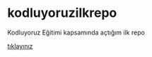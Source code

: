 # kodluyoruzilkrepo
Kodluyoruz Eğitimi kapsamında açtığım ilk repo

[tıklayınız](http://google.com)
